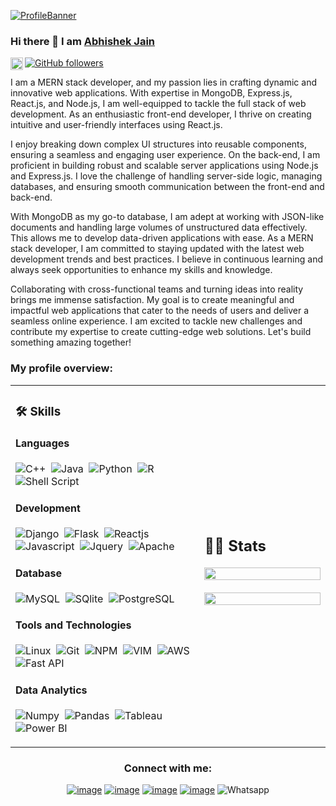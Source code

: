 [![ProfileBanner](https://media.licdn.com/dms/image/D4D16AQE24PIXJOQMuA/profile-displaybackgroundimage-shrink_350_1400/0/1688494253706?e=1701907200&v=beta&t=5tnYHgEpH4pSdaEk6DAqeEhg8DkE322bgt7PskmH3_U)](https://Davekibh.github.io)

### Hi there 👋 I am [Abhishek Jain](https://erabhishek17jain.netlify.app/)

<a href="https://www.linkedin.com/in/erabhishek17jain/">
  <img align="left" alt="Apurv's LinkdeIN" height="20px" src="https://cdn.jsdelivr.net/npm/simple-icons@v3/icons/linkedin.svg" />
</a>

[![GitHub followers](https://img.shields.io/github/followers/erabhishek17jain.svg?style=social&label=Followers)](https://github.com/erabhishek17jain?tab=followers)<br />

<div>
 <p>
I am a MERN stack developer, and my passion lies in crafting dynamic and innovative web applications. With expertise in MongoDB, Express.js, React.js, and Node.js, I am well-equipped to tackle the full stack of web development. As an enthusiastic front-end developer, I thrive on creating intuitive and user-friendly interfaces using React.js.

I enjoy breaking down complex UI structures into reusable components, ensuring a seamless and engaging user experience. On the back-end, I am proficient in building robust and scalable server applications using Node.js and Express.js. I love the challenge of handling server-side logic, managing databases, and ensuring smooth communication between the front-end and back-end.

With MongoDB as my go-to database, I am adept at working with JSON-like documents and handling large volumes of unstructured data effectively. This allows me to develop data-driven applications with ease. As a MERN stack developer, I am committed to staying updated with the latest web development trends and best practices. I believe in continuous learning and always seek opportunities to enhance my skills and knowledge.

Collaborating with cross-functional teams and turning ideas into reality brings me immense satisfaction. My goal is to create meaningful and impactful web applications that cater to the needs of users and deliver a seamless online experience. I am excited to tackle new challenges and contribute my expertise to create cutting-edge web solutions. Let's build something amazing together!

</h4>
</div>

### My profile overview:

<table width="100%" >
 <tr>
    <td width="60%">
     
### 🛠️ Skills

#### Languages

![C++](https://img.shields.io/badge/-C++-05122A?style=flat&logo=C%2B%2B&logoColor=00599C)&nbsp;
![Java](https://img.shields.io/badge/Java-%23150458.svg?style=flat&logo=java&logoColor=orange)&nbsp;
![Python](https://img.shields.io/badge/-Python-05122A?style=flat&logo=python)&nbsp;
![R](https://img.shields.io/badge/R-276DC3?style=flat&logo=r&logoColor=blue&color=0B2C4A)&nbsp;
![Shell Script](https://img.shields.io/badge/Shell_Script-121011?style=flat&logo=gnu-bash&logoColor=white)


#### Development
![Django](https://img.shields.io/badge/Django-092E20?style=flat&logo=django&logoColor=white)&nbsp;
![Flask](https://img.shields.io/badge/Flask-000000?style=flat&logo=flask&logoColor=white)&nbsp;
![Reactjs](https://img.shields.io/badge/React-20232A?style=flat&logo=react&logoColor=61DAFB)&nbsp;
![Javascript](https://img.shields.io/badge/JavaScript-F7DF1E?style=flat&logo=javascript&logoColor=black)&nbsp;
![Jquery](https://img.shields.io/badge/jQuery-0769AD?style=flat&logo=jquery&logoColor=white)&nbsp;
![Apache](https://img.shields.io/badge/Apache-D22128?style=flat&logo=Apache&logoColor=white)
<!--      
![Express.js](https://img.shields.io/badge/express.js-%23404d59.svg?style=flat&logo=express&logoColor=%2361DAFB) -->
<!-- ![PHP](https://img.shields.io/badge/PHP-777BB4?style=flat&logo=php&logoColor=white)&nbsp; -->


#### Database

![MySQL](https://img.shields.io/badge/MySQL-00000F?style=flat&logo=mysql&logoColor=white)&nbsp;
![SQlite](https://img.shields.io/badge/-SQlite-05122A?style=flat&logo=sqlite&logoColor=A8B9CC)&nbsp;
![PostgreSQL](https://img.shields.io/badge/PostgreSQL-316192?style=flat&logo=postgresql&logoColor=green)

#### Tools and Technologies


![Linux](https://img.shields.io/badge/Linux-05122A?style=flat&logo=linux&logoColor=white)&nbsp;
![Git](https://img.shields.io/badge/-Git-05122A?style=flat&logo=git)&nbsp;
![NPM](https://img.shields.io/badge/npm-CB3837?style=flat&logo=npm&logoColor=white)&nbsp;
![VIM](https://img.shields.io/badge/VIM-%2311AB00.svg?&style=flat&logo=vim&logoColor=white)&nbsp;
![AWS](https://img.shields.io/badge/Amazon_AWS-232F3E?style=flat&logo=amazon-aws&logoColor=white)&nbsp;
![Fast API](https://img.shields.io/badge/fastapi-109989?style=flat&logo=FASTAPI&logoColor=white)

<!-- ![PyPI](https://img.shields.io/badge/pypi-3775A9?style=flat&logo=pypi&logoColor=white)&nbsp; -->


#### Data Analytics 

![Numpy](https://img.shields.io/badge/Numpy-777BB4?style=flat&logo=numpy&logoColor=white)&nbsp;
![Pandas](https://img.shields.io/badge/Pandas-2C2D72?style=flat&logo=pandas&logoColor=white)&nbsp;<!-- ![Docker](https://img.shields.io/badge/Docker-2CA5E0?style=flat&logo=docker&logoColor=white)&nbsp; -->
![Tableau](https://img.shields.io/badge/Tableau-E97627?style=flat&logo=Tableau&logoColor=white)&nbsp;
![Power BI](https://img.shields.io/badge/PowerBI-F2C811?style=flat&logo=Power%20BI&logoColor=white)
     
</td>
    <td>
  
## 📄📜 Stats

<p align="center">
  <img width="100%" src="https://github-readme-stats.vercel.app/api?username=kaustav202&theme=algolia&show_icons=true&bg_color=transparent&title_color=navy&text_color=black" />
 </br>
 </br>
  <img width="100%" src="https://github-readme-stats.vercel.app/api/top-langs/?username=kaustav202&exclude_repo=Portfolio,HomePal&langs_count=7&layout=compact&bg_color=transparent" />
</p>
     
  </td>
 </tr>
</table>

<h3 align="center">Connect with me:</h3>
<div align="center">

[![image](https://img.shields.io/badge/LinkedIn-0077B5?style=for-the-badge&logo=linkedin&logoColor=white)](https://www.linkedin.com/in/erabhishek17jain/)
[![image](https://img.shields.io/badge/Instagram-E4405F?style=for-the-badge&logo=instagram&logoColor=white)](https://www.instagram.com/erabhishek17jain/)
[![image](https://img.shields.io/badge/Twitter-1DA1F2?style=for-the-badge&logo=twitter&logoColor=white)](https://twitter.com/erabhishek17jain)
[![image](https://img.shields.io/badge/Gmail-D14836?style=for-the-badge&logo=gmail&logoColor=white)](mailto:erabhishek17jain@gmail.com)
![Whatsapp](https://img.shields.io/badge/WhatsApp-25D366?style=for-the-badge&logo=whatsapp&logoColor=white)
</div>
